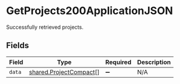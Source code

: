 # GetProjects200ApplicationJSON

Successfully retrieved projects.


## Fields

| Field                                                            | Type                                                             | Required                                                         | Description                                                      |
| ---------------------------------------------------------------- | ---------------------------------------------------------------- | ---------------------------------------------------------------- | ---------------------------------------------------------------- |
| `data`                                                           | [shared.ProjectCompact](../../models/shared/projectcompact.md)[] | :heavy_minus_sign:                                               | N/A                                                              |